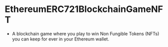 # EthereumERC721BlockchainGameNFT

- A blockchain game where you play to win Non Fungible Tokens (NFTs) you can keep for ever in your Ethereum wallet.
